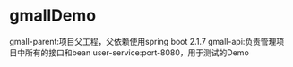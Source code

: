 # gmallDemo
gmall-parent:项目父工程，父依赖使用spring boot 2.1.7
gmall-api:负责管理项目中所有的接口和bean
user-service:port-8080，用于测试的Demo